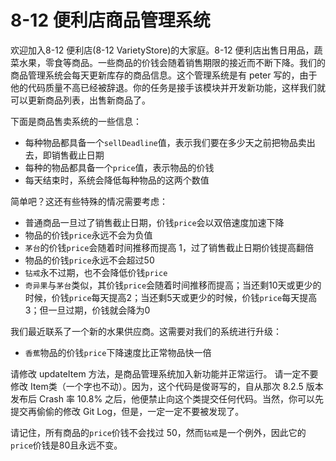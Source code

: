 # 8-12 便利店商品管理系统

欢迎加入8-12 便利店(8-12 VarietyStore)的大家庭。8-12 便利店出售日用品，蔬菜水果，零食等商品。一些商品的价钱会随着销售期限的接近而不断下降。我们的商品管理系统会每天更新库存的商品信息。这个管理系统是有 peter 写的，由于他的代码质量不高已经被辞退。你的任务是接手该模块并开发新功能，这样我们就可以更新商品列表，出售新商品了。

下面是商品售卖系统的一些信息：

- 每种物品都具备一个`sellDeadline`值，表示我们要在多少天之前把物品卖出去，即销售截止日期
- 每种的物品都具备一个`price`值，表示物品的价钱
- 每天结束时，系统会降低每种物品的这两个数值

简单吧？这还有些特殊的情况需要考虑：

- 普通商品一旦过了销售截止日期，价钱`price`会以双倍速度加速下降
- 物品的价钱`price`永远不会为负值
- `茅台`的价钱`price`会随着时间推移而提高 1，过了销售截止日期价钱提高翻倍
- 物品的价钱`price`永远不会超过50
- `钻戒`永不过期，也不会降低价钱`price`
- `奇异果`与`茅台`类似，其价钱`price`会随着时间推移而提高；当还剩10天或更少的时候，价钱`price`每天提高2；当还剩5天或更少的时候，价钱`price`每天提高3；但一旦过期，价钱就会降为0

我们最近联系了一个新的水果供应商。这需要对我们的系统进行升级：

- `香蕉`物品的价钱`price`下降速度比正常物品快一倍

请修改 updateItem 方法，是商品管理系统加入新功能并正常运行。
请一定不要修改 Item类（一个字也不动）。因为，这个代码是俊哥写的，自从那次 8.2.5 版本发布后 Crash 率 10.8% 之后，他便禁止向这个类提交任何代码。当然，你可以先提交再偷偷的修改 Git Log，但是，一定一定不要被发现了。

请记住，所有商品的`price`价钱不会找过 50，然而`钻戒`是一个例外，因此它的`price`价钱是80且永远不变。